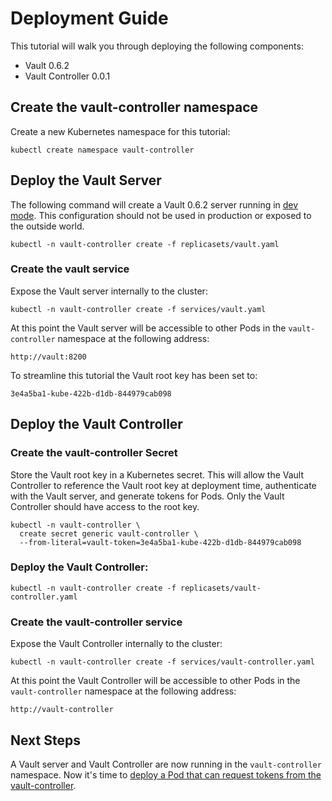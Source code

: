 # Deployment Guide

This tutorial will walk you through deploying the following components:

* Vault 0.6.2
* Vault Controller 0.0.1

## Create the vault-controller namespace

Create a new Kubernetes namespace for this tutorial: 

```
kubectl create namespace vault-controller
```

## Deploy the Vault Server

The following command will create a Vault 0.6.2 server running in [dev mode](https://www.vaultproject.io/intro/getting-started/dev-server.html). This configuration should not be used in production or exposed to the outside world.

```
kubectl -n vault-controller create -f replicasets/vault.yaml
```

### Create the vault service

Expose the Vault server internally to the cluster:

```
kubectl -n vault-controller create -f services/vault.yaml
```

At this point the Vault server will be accessible to other Pods in the `vault-controller` namespace at the following address:

```
http://vault:8200
```

To streamline this tutorial the Vault root key has been set to:

```
3e4a5ba1-kube-422b-d1db-844979cab098
```

## Deploy the Vault Controller

### Create the vault-controller Secret

Store the Vault root key in a Kubernetes secret. This will allow the Vault Controller to reference the Vault root key at deployment time, authenticate with the Vault server, and generate tokens for Pods. Only the Vault Controller should have access to the root key.

```
kubectl -n vault-controller \
  create secret generic vault-controller \
  --from-literal=vault-token=3e4a5ba1-kube-422b-d1db-844979cab098
```

### Deploy the Vault Controller:

```
kubectl -n vault-controller create -f replicasets/vault-controller.yaml 
```

### Create the vault-controller service

Expose the Vault Controller internally to the cluster:

```
kubectl -n vault-controller create -f services/vault-controller.yaml
```

At this point the Vault Controller will be accessible to other Pods in the `vault-controller` namespace at the following address:

```
http://vault-controller
```

## Next Steps

A Vault server and Vault Controller are now running in the `vault-controller` namespace. Now it's time to [deploy a Pod that can request tokens from the vault-controller](example-usage.md).
